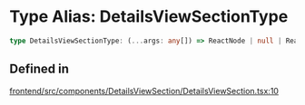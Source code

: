 # Type Alias: DetailsViewSectionType

```ts
type DetailsViewSectionType: (...args: any[]) => ReactNode | null | ReactElement | ReactNode;
```

## Defined in

[frontend/src/components/DetailsViewSection/DetailsViewSection.tsx:10](https://github.com/headlamp-k8s/headlamp/blob/2481a1c9f2b4a69a9320466e7a455215b14b97b0/frontend/src/components/DetailsViewSection/DetailsViewSection.tsx#L10)
